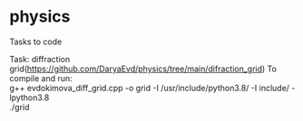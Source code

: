# physics
Tasks to code 

Task: diffraction grid(https://github.com/DaryaEvd/physics/tree/main/difraction_grid)
To compile and run:  
g++ evdokimova_diff_grid.cpp -o grid -I /usr/include/python3.8/ -I include/ -lpython3.8  
./grid   

